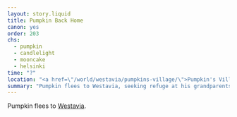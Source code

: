```yaml
---
layout: story.liquid
title: Pumpkin Back Home
canon: yes
order: 203
chs:
  - pumpkin
  - candlelight
  - mooncake
  - helsinki
time: "?"
location: "<a href=\"/world/westavia/pumpkins-village/\">Pumpkin's Village</a>"
summary: "Pumpkin flees to Westavia, seeking refuge at his grandparents' old village, and meeting a more-than-friend along the way. But incidents happen in the village. How much longer can he keep his cover before Westavian intelligence finds out? Or worse, Bauhinian?"
---
```


Pumpkin flees to [Westavia](/world/westavia/).
